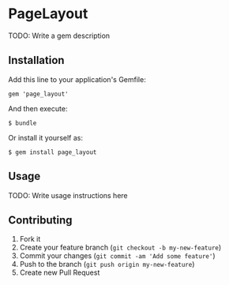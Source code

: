 # PageLayout

TODO: Write a gem description

## Installation

Add this line to your application's Gemfile:

    gem 'page_layout'

And then execute:

    $ bundle

Or install it yourself as:

    $ gem install page_layout

## Usage

TODO: Write usage instructions here

## Contributing

1. Fork it
2. Create your feature branch (`git checkout -b my-new-feature`)
3. Commit your changes (`git commit -am 'Add some feature'`)
4. Push to the branch (`git push origin my-new-feature`)
5. Create new Pull Request
